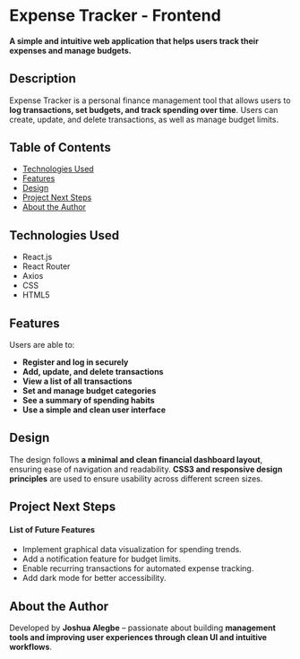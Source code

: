# Expense Tracker - Frontend

#### A simple and intuitive web application that helps users track their expenses and manage budgets.

## Description
Expense Tracker is a personal finance management tool that allows users to **log transactions, set budgets, and track spending over time**. Users can create, update, and delete transactions, as well as manage budget limits.

## Table of Contents
* [Technologies Used](#technologiesused)
* [Features](#features)
* [Design](#design)
* [Project Next Steps](#nextsteps)
* [About the Author](#author)

## <a name="technologiesused"></a>Technologies Used
* React.js
* React Router
* Axios
* CSS
* HTML5

## <a name="features"></a>Features
Users are able to:
- **Register and log in securely**
- **Add, update, and delete transactions**
- **View a list of all transactions**
- **Set and manage budget categories**
- **See a summary of spending habits**
- **Use a simple and clean user interface**


## <a name="design"></a>Design
The design follows **a minimal and clean financial dashboard layout**, ensuring ease of navigation and readability. **CSS3 and responsive design principles** are used to ensure usability across different screen sizes.


## <a name="nextsteps"></a>Project Next Steps
#### List of Future Features
* Implement graphical data visualization for spending trends.
* Add a notification feature for budget limits.
* Enable recurring transactions for automated expense tracking.
* Add dark mode for better accessibility.


## <a name="author"></a>About the Author
Developed by **Joshua Alegbe** – passionate about building **management tools and improving user experiences through clean UI and intuitive workflows**.
